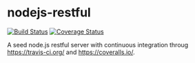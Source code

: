 nodejs-restful
==============

[![Build Status](https://travis-ci.org/guillermocorrea/nodejs-restful.svg?branch=master)](https://travis-ci.org/guillermocorrea/nodejs-restful) [![Coverage Status](https://coveralls.io/repos/guillermocorrea/nodejs-restful/badge.png?branch=master)](https://coveralls.io/r/guillermocorrea/nodejs-restful?branch=master)

A seed node.js restful server with continuous integration throug https://travis-ci.org/ and https://coveralls.io/.
